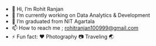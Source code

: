 - 👋 Hi, I’m Rohit Ranjan
- 👀 I’m currently working on Data Analytics & Development 
- 🌱 I’m graduated from NIT Agartala 
- 📫 How to reach me ; rohitranjan100999@gmail.com
- ⚡ Fun fact: ♥️ Photography 📷 Traveling 🌏 

<!---
captaincool9/captaincool9 is a ✨ special ✨ repository because its `README.md` (this file) appears on your GitHub profile.
You can click the Preview link to take a look at your changes.
--->
